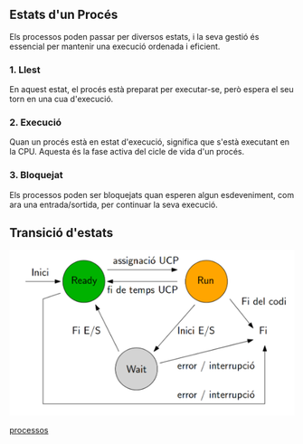 ## Estats d'un Procés

Els processos poden passar per diversos estats, i la seva gestió és essencial per mantenir una execució ordenada i eficient.

### 1. Llest
En aquest estat, el procés està preparat per executar-se, però espera el seu torn en una cua d'execució.

### 2. Execució
Quan un procés està en estat d'execució, significa que s'està executant en la CPU. Aquesta és la fase activa del cicle de vida d'un procés.

### 3. Bloquejat
Els processos poden ser bloquejats quan esperen algun esdeveniment, com ara una entrada/sortida, per continuar la seva execució.

## Transició d'estats
![transició_processos](transicio.png)


[processos](processos)